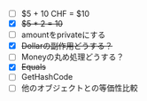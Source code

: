 - [ ] $5 + 10 CHF = $10
- [x] ~~$5 * 2 = 10~~
- [ ] amountをprivateにする
- [x] ~~Dollarの副作用どうする？~~
- [ ] Moneyの丸め処理どうする？
- [x] ~~Equals~~
- [ ] GetHashCode
- [ ] 他のオブジェクトとの等価性比較